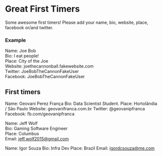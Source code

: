 # Great First Timers

Some awesome first timers! Please add your name, bio, website, place, facebook or/and twitter.

### Example

Name: Joe Bob  
Bio: I eat people!  
Place: City of the Joe  
Website: joethecannonball.fakewebsite.com  
Twitter: JoeBobTheCannonFakeUser  
Facebook: JoeBobTheCannonFakeUser  

## First timers

Name: Geovani Perez França 
Bio: Data Scientist Student. 
Place: Hortolândia / São Paulo
Website: geovanifranca.com.br
Twitter: @geovanipfranca  
Facebook: fb.com/geovanipfranca

Name: Jeff Wolf  
Bio: Gaming Software Engineer  
Place: Columbus  
Email: jeff.wolf2015@gmail.com  

Name: Igor Souza
Bio: Infra Dev
Place: Brazil
Email: igordcsouza@me.com
